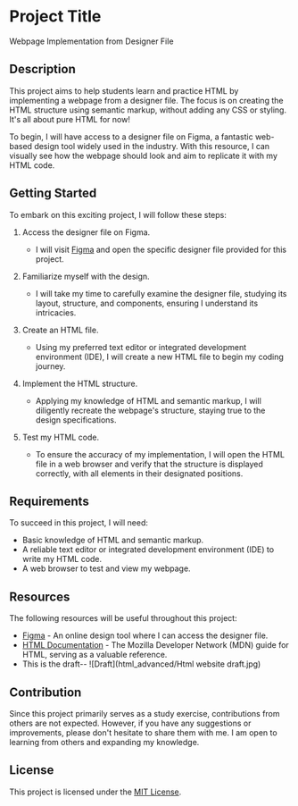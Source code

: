 # Project Title

Webpage Implementation from Designer File

## Description

This project aims to help students learn and practice HTML by implementing a webpage from a designer file. The focus is on creating the HTML structure using semantic markup, without adding any CSS or styling. It's all about pure HTML for now!

To begin, I will have access to a designer file on Figma, a fantastic web-based design tool widely used in the industry. With this resource, I can visually see how the webpage should look and aim to replicate it with my HTML code.

## Getting Started

To embark on this exciting project, I will follow these steps:

1. Access the designer file on Figma.
   - I will visit [Figma]([https://www.figma.com](https://www.figma.com/file/dyYL6Ku4WG7vsdpwvlcJZC/Homepage?type=design&node-id=3558-0&t=n92xrUQnDHqWbVEk-0)) and open the specific designer file provided for this project.

2. Familiarize myself with the design.
   - I will take my time to carefully examine the designer file, studying its layout, structure, and components, ensuring I understand its intricacies.

3. Create an HTML file.
   - Using my preferred text editor or integrated development environment (IDE), I will create a new HTML file to begin my coding journey.

4. Implement the HTML structure.
   - Applying my knowledge of HTML and semantic markup, I will diligently recreate the webpage's structure, staying true to the design specifications.

5. Test my HTML code.
   - To ensure the accuracy of my implementation, I will open the HTML file in a web browser and verify that the structure is displayed correctly, with all elements in their designated positions.

## Requirements

To succeed in this project, I will need:

- Basic knowledge of HTML and semantic markup.
- A reliable text editor or integrated development environment (IDE) to write my HTML code.
- A web browser to test and view my webpage.

## Resources

The following resources will be useful throughout this project:

- [Figma](https://www.figma.com) - An online design tool where I can access the designer file.
- [HTML Documentation](https://developer.mozilla.org/en-US/docs/Web/HTML) - The Mozilla Developer Network (MDN) guide for HTML, serving as a valuable reference.
- This is the draft-- ![Draft](html_advanced/Html website draft.jpg)

## Contribution

Since this project primarily serves as a study exercise, contributions from others are not expected. However, if you have any suggestions or improvements, please don't hesitate to share them with me. I am open to learning from others and expanding my knowledge.

## License

This project is licensed under the [MIT License](LICENSE).
